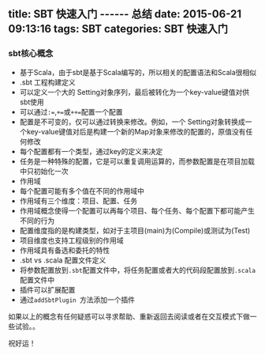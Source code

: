 title: SBT 快速入门 ------ 总结
date: 2015-06-21 09:13:16
tags: SBT 
categories: SBT 快速入门
---
### sbt核心概念

* 基于Scala，由于sbt是基于Scala编写的，所以相关的配置语法和Scala很相似
* .sbt 工程构建定义
* 可以定义一个大的 Setting对象序列，最后被转化为一个key-value键值对供sbt使用
* 可以通过`:=`,`+=`或`++=`配置一个配置
* 配置是不可变的，仅可以通过转换来修改。例如，一个 Setting对象转换成一个key-value键值对后是构建一个新的Map对象来修改的配置的，原值没有任何修改
* 每个配置都有一个类型，通过key的定义来决定
* 任务是一种特殊的配置，它是可以重复调用运算的，而参数配置是在项目加载中只初始化一次
* 作用域
* 每个配置可能有多个值在不同的作用域中
* 作用域有三个维度：项目、配置、任务
* 作用域概念使得一个配置可以再每个项目、每个任务、每个配置下都可能产生不同的行为
* 配置维度指的是构建类型，如对于主项目(main)为(Compile)或测试为(Test)
* 项目维度也支持工程级别的作用域
* 作用域具有备选和委托的特性
* .sbt vs .scala 配置文件定义
* 将参数配置放到`.sbt`配置文件中，将任务配置或者大的代码段配置放到`.scala`配置文件中
* 插件可以扩展配置
* 通过`addSbtPlugin `方法添加一个插件

如果以上的概念有任何疑惑可以寻求帮助、重新返回去阅读或者在交互模式下做一些试验。。

祝好运！
